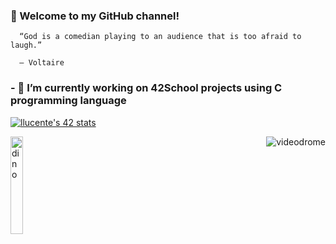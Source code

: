 ###         👋 Welcome to my GitHub channel! 


      “God is a comedian playing to an audience that is too afraid to laugh.”

      ― Voltaire

###         - 🔭 I’m currently working on 42School projects using C programming language

[![llucente's 42 stats](https://badge42.herokuapp.com/api/stats/llucente?privacyEmail=true&darkmode=true)](https://github.com/keiji11/badge42)

<p>
      <img align="left" width="20%" src="https://media.giphy.com/media/Q7SKqn3G97xpmfSOvG/source.gif" alt="dino" />
      <img align="right" src="https://media.giphy.com/media/1RusXBZ9CMsxi/source.gif" alt="videodrome" />
      
</p>
